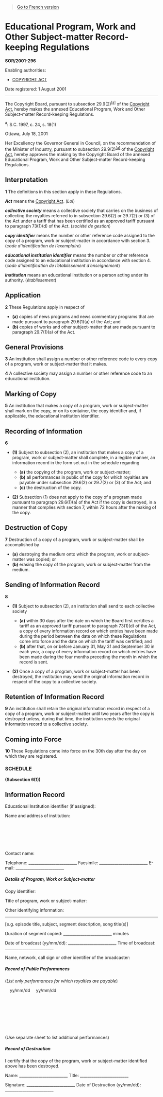 > [Go to French version](/fr/Règlements/Décrets,%20ordonnances%20et%20règlements%20statutaires/2001/296.md)

# Educational Program, Work and Other Subject-matter Record-keeping Regulations

**SOR/2001-296**

Enabling authorities: 
- [COPYRIGHT ACT](/en/Acts/Revised%20Statutes%20of%20Canada/C/C-42.md)

Date registered: 1 August 2001

----------

The Copyright Board, pursuant to subsection 29.9(2)<sup><a href='#fn_SOR-2001-296_e_hq_5480'>[a]</a></sup> of the [Copyright Act](/en/Acts/Revised%20Statutes%20of%20Canada/C/C-42.md), hereby makes the annexed Educational Program, Work and Other Subject-matter Record-keeping Regulations.

<a name='fn_SOR-2001-296_e_hq_5480'><sup>a</sup></a>: S.C. 1997, c. 24, s. 18(1)<br />

Ottawa, July 18, 2001

Her Excellency the Governor General in Council, on the recommendation of the Minister of Industry, pursuant to subsection 29.9(2)<sup><a href='#fn_SOR-2001-296_e_hq_5480'>[a]</a></sup> of the [Copyright Act](/en/Acts/Revised%20Statutes%20of%20Canada/C/C-42.md), hereby approves the making by the Copyright Board of the annexed Educational Program, Work and Other Subject-matter Record-keeping Regulations.




## Interpretation


**1** The definitions in this section apply in these Regulations.

***Act*** means the [Copyright Act](/en/Acts/Revised%20Statutes%20of%20Canada/C/C-42.md). (*Loi*)

***collective society*** means a collective society that carries on the business of collecting the royalties referred to in subsection 29.6(2) or 29.7(2) or (3) of the Act under a tariff that has been certified as an approved tariff pursuant to paragraph 73(1)(d) of the Act. (*société de gestion*)

***copy identifier*** means the number or other reference code assigned to the copy of a program, work or subject-matter in accordance with section 3. (*code d’identification de l’exemplaire*)

***educational institution identifier*** means the number or other reference code assigned to an educational institution in accordance with section 4. (*code d’identification de l’établissement d’enseignement*)

***institution*** means an educational institution or a person acting under its authority. (*établissement*)




## Application


**2** These Regulations apply in respect of
- **(a)** copies of news programs and news commentary programs that are made pursuant to paragraph 29.6(1)(a) of the Act; and
- **(b)** copies of works and other subject-matter that are made pursuant to paragraph 29.7(1)(a) of the Act.




## General Provisions


**3** An institution shall assign a number or other reference code to every copy of a program, work or subject-matter that it makes.



**4** A collective society may assign a number or other reference code to an educational institution.




## Marking of Copy


**5** An institution that makes a copy of a program, work or subject-matter shall mark on the copy, or on its container, the copy identifier and, if applicable, the educational institution identifier.




## Recording of Information


**6** 

- **(1)** Subject to subsection (2), an institution that makes a copy of a program, work or subject-matter shall complete, in a legible manner, an information record in the form set out in the schedule regarding
	- **(a)** the copying of the program, work or subject-matter;
	- **(b)** all performances in public of the copy for which royalties are payable under subsection 29.6(2) or 29.7(2) or (3) of the Act; and
	- **(c)** the destruction of the copy.

- **(2)** Subsection (1) does not apply to the copy of a program made pursuant to paragraph 29.6(1)(a) of the Act if the copy is destroyed, in a manner that complies with section 7, within 72 hours after the making of the copy.




## Destruction of Copy


**7** Destruction of a copy of a program, work or subject-matter shall be accomplished by
- **(a)** destroying the medium onto which the program, work or subject-matter was copied; or
- **(b)** erasing the copy of the program, work or subject-matter from the medium.




## Sending of Information Record


**8** 

- **(1)** Subject to subsection (2), an institution shall send to each collective society
	- **(a)** within 30 days after the date on which the Board first certifies a tariff as an approved tariff pursuant to paragraph 73(1)(d) of the Act, a copy of every information record on which entries have been made during the period between the date on which these Regulations come into force and the date on which the tariff was certified; and
	- **(b)** after that, on or before January 31, May 31 and September 30 in each year, a copy of every information record on which entries have been made during the four months preceding the month in which the record is sent.

- **(2)** Once a copy of a program, work or subject-matter has been destroyed, the institution may send the original information record in respect of the copy to a collective society.




## Retention of Information Record


**9** An institution shall retain the original information record in respect of a copy of a program, work or subject-matter until two years after the copy is destroyed unless, during that time, the institution sends the original information record to a collective society.




## Coming into Force


**10** These Regulations come into force on the 30th day after the day on which they are registered.




### **SCHEDULE** 
**(Subsection 6(1))**
## Information Record
Educational Institution identifier (if assigned): 


Name and address of institution: 

&nbsp;&nbsp;&nbsp;&nbsp;



&nbsp;&nbsp;&nbsp;&nbsp;



&nbsp;&nbsp;&nbsp;&nbsp;




Contact name: 


Telephone: _________________________ Facsimile: _________________________ E-mail: _________________________



##### **Details of Program, Work or Subject-matter**

Copy identifier: 


Title of program, work or subject-matter: 


Other identifying information: 
____________________
[e.g. episode title, subject, segment description, song title(s)]


Duration of segment copied: _________________________ minutes


Date of broadcast (yy/mm/dd): _________________________ Time of broadcast: _________________________


Name, network, call sign or other identifier of the broadcaster: 



##### **Record of Public Performances**

(*List only performances for which royalties are payable*)


&nbsp;&nbsp;&nbsp;&nbsp;yy/mm/dd &nbsp;&nbsp;&nbsp;&nbsp;yy/mm/dd

_________________________&nbsp;&nbsp;&nbsp;&nbsp;_________________________



_________________________&nbsp;&nbsp;&nbsp;&nbsp;_________________________



_________________________&nbsp;&nbsp;&nbsp;&nbsp;_________________________



_________________________&nbsp;&nbsp;&nbsp;&nbsp;_________________________




(Use separate sheet to list additional performances)



##### **Record of Destruction**

I certify that the copy of the program, work or subject-matter identified above has been destroyed.


Name: _________________________ Title: _________________________


Signature: _________________________ Date of Destruction (yy/mm/dd): _________________________



